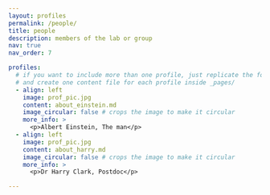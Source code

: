 ```yaml
---
layout: profiles
permalink: /people/
title: people
description: members of the lab or group
nav: true
nav_order: 7

profiles:
  # if you want to include more than one profile, just replicate the following block
  # and create one content file for each profile inside _pages/
  - align: left
    image: prof_pic.jpg
    content: about_einstein.md
    image_circular: false # crops the image to make it circular
    more_info: >
      <p>Albert Einstein, The man</p>
  - align: left
    image: prof_pic.jpg
    content: about_harry.md
    image_circular: false # crops the image to make it circular
    more_info: >
      <p>Dr Harry Clark, Postdoc</p>

---
```

